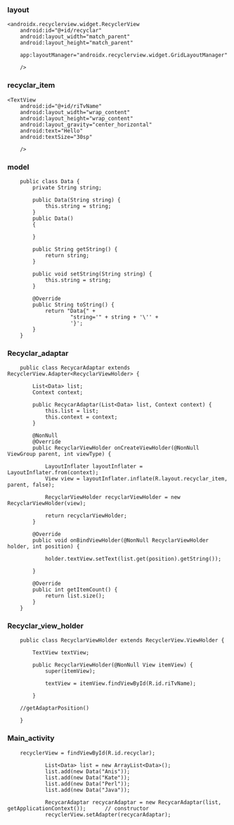 ### layout

    <androidx.recyclerview.widget.RecyclerView
        android:id="@+id/recyclar"
        android:layout_width="match_parent"
        android:layout_height="match_parent"
        
        app:layoutManager="androidx.recyclerview.widget.GridLayoutManager"
        
        />
        
### recyclar_item

    <TextView
        android:id="@+id/riTvName"
        android:layout_width="wrap_content"
        android:layout_height="wrap_content"
        android:layout_gravity="center_horizontal"
        android:text="Hello"
        android:textSize="30sp" 
        
        />

### model


        public class Data {
            private String string;

            public Data(String string) {
                this.string = string;
            }
            public Data()
            {

            }

            public String getString() {
                return string;
            }

            public void setString(String string) {
                this.string = string;
            }

            @Override
            public String toString() {
                return "Data{" +
                        "string='" + string + '\'' +
                        '}';
            }
        }
        

### Recyclar_adaptar

        public class RecycarAdaptar extends RecyclerView.Adapter<RecyclarViewHolder> {

            List<Data> list;
            Context context;

            public RecycarAdaptar(List<Data> list, Context context) {
                this.list = list;
                this.context = context;
            }

            @NonNull
            @Override
            public RecyclarViewHolder onCreateViewHolder(@NonNull ViewGroup parent, int viewType) {

                LayoutInflater layoutInflater = LayoutInflater.from(context);
                View view = layoutInflater.inflate(R.layout.recyclar_item, parent, false);

                RecyclarViewHolder recyclarViewHolder = new RecyclarViewHolder(view);

                return recyclarViewHolder;
            }

            @Override
            public void onBindViewHolder(@NonNull RecyclarViewHolder holder, int position) {

                holder.textView.setText(list.get(position).getString());

            }

            @Override
            public int getItemCount() {
                return list.size();
            }
        }



### Recyclar_view_holder

        public class RecyclarViewHolder extends RecyclerView.ViewHolder {

            TextView textView;

            public RecyclarViewHolder(@NonNull View itemView) {
                super(itemView);

                textView = itemView.findViewById(R.id.riTvName);

            }
        
        //getAdaptarPosition()

        }
        
        
### Main_activity

        recyclerView = findViewById(R.id.recyclar);

                List<Data> list = new ArrayList<Data>();
                list.add(new Data("Anis"));
                list.add(new Data("Kate"));
                list.add(new Data("Perl"));
                list.add(new Data("Java"));

                RecycarAdaptar recycarAdaptar = new RecycarAdaptar(list, getApplicationContext());      // constructor
                recyclerView.setAdapter(recycarAdaptar);

